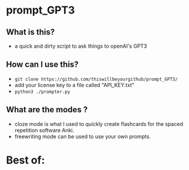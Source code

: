 # prompt_GPT3

## What is this?
* a quick and dirty script to ask things to openAI's GPT3

## How can I use this?
* `git clone https://github.com/thiswillbeyourgithub/prompt_GPT3/`
* add your license key to a file called "API_KEY.txt"
* `python3 ./prompter.py`

## What are the modes ?
* cloze mode is what I used to quickly create flashcards for the spaced repetition software Anki.
* freewriting mode can be used to use your own prompts.


# Best of:

